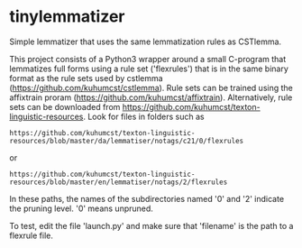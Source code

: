 # tinylemmatizer
Simple lemmatizer that uses the same lemmatization rules as CSTlemma. 

This project consists of a Python3 wrapper around a small C-program that lemmatizes full forms using a rule set ('flexrules') that is in the same binary format as the rule sets used by cstlemma (https://github.com/kuhumcst/cstlemma).
Rule sets can be trained using the affixtrain proram (https://github.com/kuhumcst/affixtrain). Alternatively, rule sets can be downloaded from https://github.com/kuhumcst/texton-linguistic-resources. Look for files in folders such as

    https://github.com/kuhumcst/texton-linguistic-resources/blob/master/da/lemmatiser/notags/c21/0/flexrules

or

    https://github.com/kuhumcst/texton-linguistic-resources/blob/master/en/lemmatiser/notags/2/flexrules

In these paths, the names of the subdirectories named '0' and '2' indicate the pruning level. '0' means unpruned.

To test, edit the file 'launch.py' and make sure that 'filename' is the path to a flexrule file.
